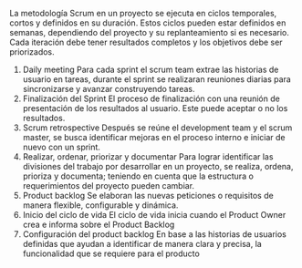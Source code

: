 La metodología Scrum en un proyecto se ejecuta en ciclos temporales, cortos y definidos en su duración. Estos ciclos pueden estar definidos en semanas, dependiendo del proyecto y su replanteamiento si es necesario. Cada iteración debe tener resultados completos y los objetivos debe ser priorizados.

1. Daily meeting
	Para cada sprint el scrum team extrae las historias de usuario en tareas, durante el sprint se realizaran reuniones diarias para sincronizarse y avanzar construyendo tareas.
2. Finalización del Sprint
	El proceso de finalización con una reunión de presentación de los resultados al usuario. Este puede aceptar o no los resultados.
3. Scrum retrospective
	Después se reúne el development team y el scrum master, se busca identificar mejoras en el proceso interno e iniciar de nuevo con un sprint.
4. Realizar, ordenar, priorizar y documentar
	Para lograr identificar las divisiones del trabajo por desarrollar en un proyecto, se realiza, ordena, prioriza y documenta; teniendo en cuenta que la estructura o requerimientos del proyecto pueden cambiar.
5. Product backlog
	Se elaboran las nuevas peticiones o requisitos de manera flexible, configurable y dinámica.
6. Inicio del ciclo de vida
	El ciclo de vida inicia cuando el Product Owner crea e informa sobre el Product Backlog
7. Configuración del product backlog 
	En base a las historias de usuarios definidas que ayudan a identificar de manera clara y precisa, la funcionalidad que se requiere para el producto
